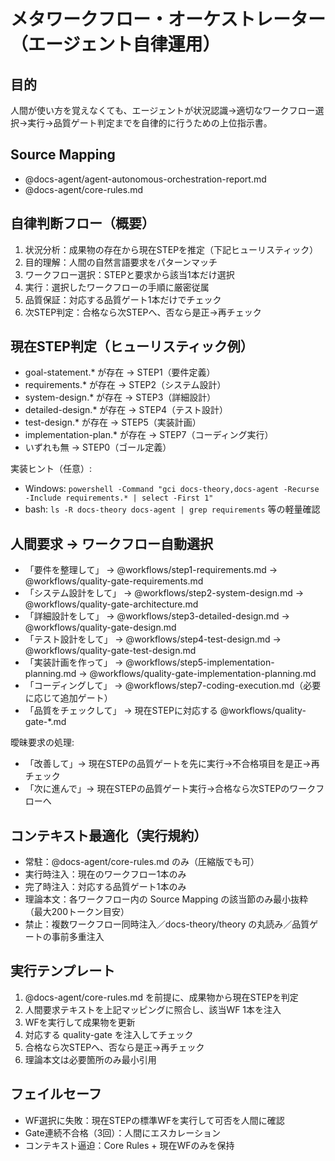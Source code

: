 # メタワークフロー・オーケストレーター（エージェント自律運用）

## 目的
人間が使い方を覚えなくても、エージェントが状況認識→適切なワークフロー選択→実行→品質ゲート判定までを自律的に行うための上位指示書。

## Source Mapping
- @docs-agent/agent-autonomous-orchestration-report.md
- @docs-agent/core-rules.md

## 自律判断フロー（概要）
1) 状況分析：成果物の存在から現在STEPを推定（下記ヒューリスティック）
2) 目的理解：人間の自然言語要求をパターンマッチ
3) ワークフロー選択：STEPと要求から該当1本だけ選択
4) 実行：選択したワークフローの手順に厳密従属
5) 品質保証：対応する品質ゲート1本だけでチェック
6) 次STEP判定：合格なら次STEPへ、否なら是正→再チェック

## 現在STEP判定（ヒューリスティック例）
- goal-statement.* が存在 → STEP1（要件定義）
- requirements.* が存在 → STEP2（システム設計）
- system-design.* が存在 → STEP3（詳細設計）
- detailed-design.* が存在 → STEP4（テスト設計）
- test-design.* が存在 → STEP5（実装計画）
- implementation-plan.* が存在 → STEP7（コーディング実行）
- いずれも無 → STEP0（ゴール定義）

実装ヒント（任意）:
- Windows: `powershell -Command "gci docs-theory,docs-agent -Recurse -Include requirements.* | select -First 1"`
- bash: `ls -R docs-theory docs-agent | grep requirements` 等の軽量確認

## 人間要求 → ワークフロー自動選択
- 「要件を整理して」 → @workflows/step1-requirements.md → @workflows/quality-gate-requirements.md
- 「システム設計をして」 → @workflows/step2-system-design.md → @workflows/quality-gate-architecture.md
- 「詳細設計をして」 → @workflows/step3-detailed-design.md → @workflows/quality-gate-design.md
- 「テスト設計をして」 → @workflows/step4-test-design.md → @workflows/quality-gate-test-design.md
- 「実装計画を作って」 → @workflows/step5-implementation-planning.md → @workflows/quality-gate-implementation-planning.md
- 「コーディングして」 → @workflows/step7-coding-execution.md（必要に応じて追加ゲート）
- 「品質をチェックして」 → 現在STEPに対応する @workflows/quality-gate-*.md

曖昧要求の処理:
- 「改善して」→ 現在STEPの品質ゲートを先に実行→不合格項目を是正→再チェック
- 「次に進んで」→ 現在STEPの品質ゲート実行→合格なら次STEPのワークフローへ

## コンテキスト最適化（実行規約）
- 常駐：@docs-agent/core-rules.md のみ（圧縮版でも可）
- 実行時注入：現在のワークフロー1本のみ
- 完了時注入：対応する品質ゲート1本のみ
- 理論本文：各ワークフロー内の Source Mapping の該当節のみ最小抜粋（最大200トークン目安）
- 禁止：複数ワークフロー同時注入／docs-theory/theory の丸読み／品質ゲートの事前多重注入

## 実行テンプレート
1. @docs-agent/core-rules.md を前提に、成果物から現在STEPを判定
2. 人間要求テキストを上記マッピングに照合し、該当WF 1本を注入
3. WFを実行して成果物を更新
4. 対応する quality-gate を注入してチェック
5. 合格なら次STEPへ、否なら是正→再チェック
6. 理論本文は必要箇所のみ最小引用

## フェイルセーフ
- WF選択に失敗：現在STEPの標準WFを実行して可否を人間に確認
- Gate連続不合格（3回）：人間にエスカレーション
- コンテキスト逼迫：Core Rules + 現在WFのみを保持

